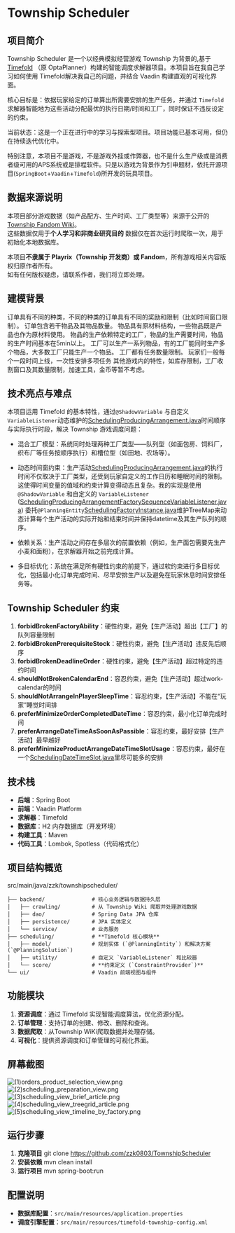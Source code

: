 # Township Scheduler

## 项目简介

Township Scheduler 是一个以经典模拟经营游戏 Township 为背景的,基于 [Timefold](https://timefold.ai) （原 OptaPlanner）构建的智能调度求解器项目。本项目旨在我自己学习如何使用 Timefold解决我自己的问题，并结合 Vaadin 构建直观的可视化界面。

核心目标是：依据玩家给定的订单算出所需要安排的生产任务，并通过 `Timefold` 求解器智能地为这些活动分配最优的执行日期/时间和工厂，同时保证不违反设定的约束。

当前状态：这是一个正在进行中的学习与探索型项目。项目功能已基本可用，但仍在持续迭代优化中。

特别注意，本项目不是游戏，不是游戏外挂或作弊器，也不是什么生产级或是消费者级可用的APS系统或是排程软件。只是以游戏为背景作为引申题材，依托开源项目(`SpringBoot`+`Vaadin`+`Timefold`)所开发的玩具项目。

## 数据来源说明

本项目部分游戏数据（如产品配方、生产时间、工厂类型等）来源于公开的 [Township Fandom Wiki](https://township.fandom.com/)。  
这些数据仅用于**个人学习和非商业研究目的**
数据仅在首次运行时爬取一次，用于初始化本地数据库。  

本项目**不隶属于 Playrix（Township 开发商）或 Fandom**，所有游戏相关内容版权归原作者所有。  
如有任何版权疑虑，请联系作者，我们将立即处理。

## 建模背景
订单具有不同的种类，不同的种类的订单具有不同的奖励和限制（比如时间窗口限制）。
订单包含若干物品及其物品数量。
物品具有原材料结构，一些物品既是产品也作为原材料使用。
物品的生产依赖特定的工厂，物品的生产需要时间，物品的生产时间基本在5min以上。
工厂可以生产一系列物品，有的工厂能同时生产多个物品，大多数工厂只能生产一个物品。
工厂都有任务数量限制。
玩家们一般每个一段时间上线，一次性安排多项任务
其他游戏内的特性，如库存限制，工厂收割窗口及其数量限制，加速工具，金币等暂不考虑。

## 技术亮点与难点

本项目运用 Timefold 的基本特性，通过`@ShadowVariable` 与自定义`VariableListener`动态维护的[SchedulingProducingArrangement.java](src/main/java/zzk/townshipscheduler/backend/scheduling/model/SchedulingProducingArrangement.java)时间顺序与实际执行时段，解决 Township 游戏调度问题：

* 混合工厂模型：系统同时处理两种工厂类型——队列型（如面包房、饲料厂，织布厂等任务按顺序执行）和槽位型（如田地、农场等）。 

* 动态时间窗约束：生产活动[SchedulingProducingArrangement.java](src/main/java/zzk/townshipscheduler/backend/scheduling/model/SchedulingProducingArrangement.java)的执行时间不仅取决于工厂类型，还受到玩家自定义的工作日历和睡眠时间的限制。这使得时间变量的值域和约束计算变得动态且复杂。我的实现是使用 `@ShadowVariable` 和自定义的 `VariableListener` ([SchedulingProducingArrangementFactorySequenceVariableListener.java](src/main/java/zzk/townshipscheduler/backend/scheduling/model/utility/SchedulingProducingArrangementFactorySequenceVariableListener.java)) 委托`@PlanningEntity`[SchedulingFactoryInstance.java](src/main/java/zzk/townshipscheduler/backend/scheduling/model/SchedulingFactoryInstance.java)维护TreeMap来动态计算每个生产活动的实际开始和结束时间并保持datetime及其生产队列的顺序。 

* 依赖关系：生产活动之间存在多层次的前置依赖（例如，生产面包需要先生产小麦和面粉），在求解器开始之前完成计算。 

* 多目标优化：系统在满足所有硬性约束的前提下，通过软约束进行多目标优化，包括最小化订单完成时间、尽早安排生产以及避免在玩家休息时间安排任务等。

## Township Scheduler 约束 

1. **forbidBrokenFactoryAbility**：硬性约束，避免【生产活动】超出【工厂】的队列容量限制
2. **forbidBrokenPrerequisiteStock**：硬性约束，避免【生产活动】违反先后顺序
3. **forbidBrokenDeadlineOrder**：硬性约束，避免【生产活动】超过特定的违约时间
4. **shouldNotBrokenCalendarEnd**：容忍约束，避免【生产活动】超过work-calendar的时间
5. **shouldNotArrangeInPlayerSleepTime**：容忍约束，【生产活动】不能在“玩家”睡觉时间排
6. **preferMinimizeOrderCompletedDateTime**：容忍约束，最小化订单完成时间
7. **preferArrangeDateTimeAsSoonAsPassible**：容忍约束，最好安排【生产活动】最早越好
8. **preferMinimizeProductArrangeDateTimeSlotUsage**：容忍约束，最好在一个[SchedulingDateTimeSlot.java](src/main/java/zzk/townshipscheduler/backend/scheduling/model/SchedulingDateTimeSlot.java)里尽可能多的安排

## 技术栈

- **后端**：Spring Boot
- **前端**：Vaadin Platform
- **求解器**：Timefold
- **数据库**：H2 内存数据库（开发环境）
- **构建工具**：Maven
- **代码工具**：Lombok, Spotless（代码格式化）

## 项目结构概览
src/main/java/zzk/townshipscheduler/
``` text
├── backend/               # 核心业务逻辑与数据持久层
│   ├── crawling/          # 从 Township Wiki 爬取并处理游戏数据
│   ├── dao/               # Spring Data JPA 仓库
│   ├── persistence/       # JPA 实体定义
│   └── service/           # 业务服务
├── scheduling/            # **Timefold 核心模块**
│   ├── model/             # 规划实体 (`@PlanningEntity`) 和解决方案 (`@PlanningSolution`)
│   ├── utility/           # 自定义 `VariableListener` 和比较器
│   └── score/             # **约束定义 (`ConstraintProvider`)**
└── ui/                    # Vaadin 前端视图与组件
```

## 功能模块

1. **资源调度**：通过 Timefold 实现智能调度算法，优化资源分配。
2. **订单管理**：支持订单的创建、修改、删除和查询。
3. **数据爬取**：从Township WiKi爬取数据并处理存储。
4. **可视化**：提供资源调度和订单管理的可视化界面。

## 屏幕截图
![(1)orders_product_selection_view.png](readme/%281%29orders_product_selection_view.png)
![(2)scheduling_preparation_view.png](readme/%282%29scheduling_preparation_view.png)
![(3)scheduling_view_brief_article.png](readme/%283%29scheduling_view_brief_article.png)
![(4)scheduling_view_treegrid_article.png](readme/%284%29scheduling_view_treegrid_article.png)
![(5)scheduling_view_timeline_by_factory.png](readme/%285%29scheduling_view_timeline.png)

## 运行步骤
1. **克隆项目**
    git clone https://github.com/zzk0803/TownshipScheduler
2. **安装依赖**
    mvn clean install
3. **运行项目**
    mvn spring-boot:run

## 配置说明
- **数据库配置**：`src/main/resources/application.properties`
- **调度引擎配置**：`src/main/resources/timefold-township-config.xml`
